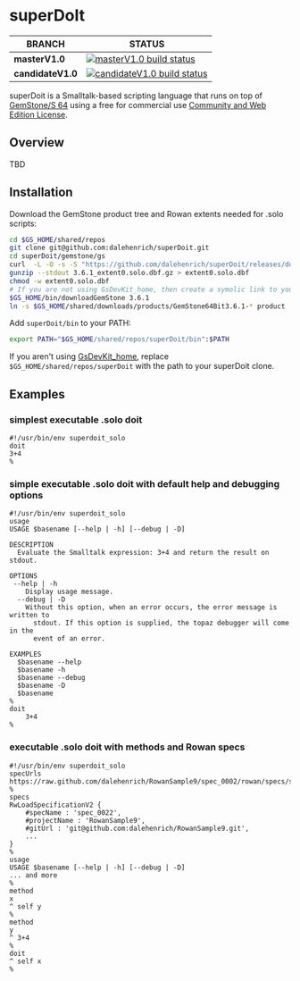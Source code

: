 # superDoIt

BRANCH | STATUS
------------- | -------------
**masterV1.0** | [![**masterV1.0** build status](https://github.com/dalehenrich/superDoit/actions/workflows/ci.yml/badge.svg?branch=masterV1.0)](https://github.com/dalehenrich/superDoit/actions)
**candidateV1.0** | [![**candidateV1.0** build status](https://github.com/dalehenrich/superDoit/actions/workflows/ci.yml/badge.svg?branch=candidateV1.0)](https://github.com/dalehenrich/superDoit/actions)

superDoit is a Smalltalk-based scripting language that runs on top of [GemStone/S 64](https://gemtalksystems.com/products/gs64/) using a free for commercial use [Community and Web Edition License](https://gemtalksystems.com/licensing/).
## Overview
TBD

## Installation
Download the GemStone product tree and Rowan extents needed for .solo scripts:
```bash
cd $GS_HOME/shared/repos
git clone git@github.com:dalehenrich/superDoit.git
cd superDoit/gemstone/gs
curl  -L -O -s -S "https://github.com/dalehenrich/superDoit/releases/download/v0.1.0/3.6.1_extent0.solo.dbf.gz"
gunzip --stdout 3.6.1_extent0.solo.dbf.gz > extent0.solo.dbf
chmod -w extent0.solo.dbf
# If you are not using GsDevKit_home, then create a symolic link to your 3.6.1 product truee
$GS_HOME/bin/downloadGemStone 3.6.1
ln -s $GS_HOME/shared/downloads/products/GemStone64Bit3.6.1-* product
```
Add `superDoit/bin` to your PATH:
```bash
export PATH="$GS_HOME/shared/repos/superDoit/bin":$PATH
````
If you aren't using [GsDevKit_home](https://github.com/GsDevKit/GsDevKit_home), replace `$GS_HOME/shared/repos/superDoit` with the path to your superDoit clone.

## Examples
### simplest executable .solo doit 
```
#!/usr/bin/env superdoit_solo
doit
3+4
%
```
### simple executable .solo doit with default help and debugging options
```
#!/usr/bin/env superdoit_solo
usage
USAGE $basename [--help | -h] [--debug | -D]

DESCRIPTION
  Evaluate the Smalltalk expression: 3+4 and return the result on stdout.

OPTIONS
 --help | -h
    Display usage message.
  --debug | -D
    Without this option, when an error occurs, the error message is written to
      stdout. If this option is supplied, the topaz debugger will come in the 
      event of an error.

EXAMPLES
  $basename --help
  $basename -h
  $basename --debug
  $basename -D
  $basename
%
doit
	3+4
%
```
### executable .solo doit with methods and Rowan specs
```
#!/usr/bin/env superdoit_solo
specUrls
https://raw.github.com/dalehenrich/RowanSample9/spec_0002/rowan/specs/spec_0002.ston
%
specs
RwLoadSpecificationV2 {
	#specName : 'spec_0022',
	#projectName : 'RowanSample9',
	#gitUrl : 'git@github.com:dalehenrich/RowanSample9.git',
	...
}
%
usage
USAGE $basename [--help | -h] [--debug | -D]
... and more
%
method
x
^ self y
%
method
y
^ 3+4
%
doit
^ self x
%
```
